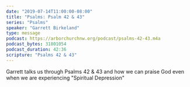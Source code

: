 ```yaml
---
date: "2019-07-14T11:00:00-08:00"
title: "Psalms: Psalm 42 & 43"
series: "Psalms"
speaker: "Garrett Birkeland"
type: message
podcast: https://arborchurchnw.org/podcast/psalms-42-43.m4a
podcast_bytes: 31801054
podcast_duration: 42:36
scripture: "Psalms 42 & 43"
---
```


Garrett talks us through Psalms 42 & 43 and how we can praise God even when we are experiencing "Spiritual Depression"
